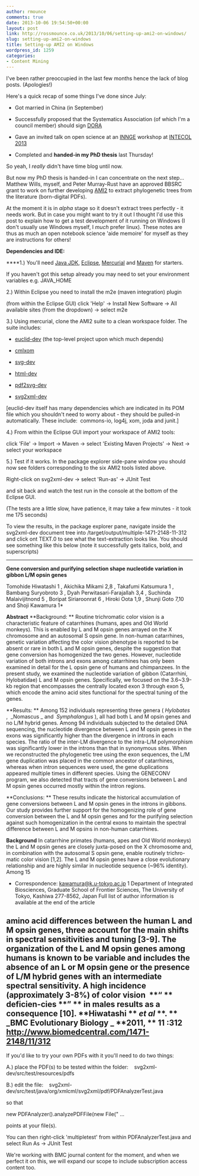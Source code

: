 ```yaml
---
author: rmounce
comments: true
date: 2013-10-06 19:54:50+00:00
layout: post
link: http://rossmounce.co.uk/2013/10/06/setting-up-ami2-on-windows/
slug: setting-up-ami2-on-windows
title: Setting-up AMI2 on Windows
wordpress_id: 1259
categories:
- Content Mining
---
```


I've been rather preoccupied in the last few months hence the lack of blog posts. (Apologies!)

Here's a quick recap of some things I've done since July:



	
  * Got married in China (in September)

	
  * Successfully proposed that the Systematics Association (of which I'm a council member) should sign [DORA](http://am.ascb.org/dora/)

	
  * Gave an invited talk on open science at an [INNGE](http://www.innge.net/) workshop at [INTECOL 2013](http://www.intecol2013.org/)

	
  * Completed and **handed-in my PhD thesis** last Thursday!


So yeah, I _really_ didn't have time blog until now.

But now my PhD thesis is handed-in I can concentrate on the next step... Matthew Wills, myself, and Peter Murray-Rust have an approved BBSRC grant to work on further developing [AMI2](http://blogs.ch.cam.ac.uk/pmr/2012/10/24/ami2-opencontentmining-an-intelligent-reader-of-the-pdf-stm-literature-we-achieve-the-first-phase-alpha-pdf2svg/) to extract phylogenetic trees from the literature (born-digital PDFs).

At the moment it is in _alpha_ stage so it doesn't extract trees perfectly - it needs work. But in case you might want to try it out I thought I'd use this post to explain how to get a test development of it running on Windows (I don't usually use Windows myself, I _much_ prefer linux). These notes are thus as much an open notebook science 'aide memoire' for myself as they are instructions for others!

**Dependencies and IDE:**

****1.) You'll need [Java JDK](http://www.oracle.com/technetwork/java/javase/downloads/index.html), [Eclipse](http://www.eclipse.org/downloads/), [Mercurial](http://mercurial.selenic.com/downloads/) and [Maven](http://maven.apache.org/) for starters.

If you haven't got this setup already you may need to set your environment variables e.g. JAVA_HOME

2.) Within Eclipse you need to install the m2e (maven integration) plugin

(from within the Eclipse GUI) click 'Help' -> Install New Software -> All available sites (from the dropdown) -> select m2e



3.) Using mercurial, clone the AMI2 suite to a clean workspace folder. The suite includes:



	
  * [euclid-dev](https://bitbucket.org/petermr/euclid-dev) (the top-level project upon which much depends)

	
  * [cmlxom](https://bitbucket.org/wwmm/cmlxom)

	
  * [svg-dev](https://bitbucket.org/petermr/svg-dev)

	
  * [html-dev](https://bitbucket.org/petermr/html-dev)

	
  * [pdf2svg-dev](https://bitbucket.org/petermr/pdf2svg-dev)

	
  * [svg2xml-dev](https://bitbucket.org/petermr/svg2xml-dev)




[euclid-dev itself has many dependencies which are indicated in its POM file which you shouldn't need to worry about - they should be pulled-in automatically. These include:  commons-io, log4j, xom, joda and junit.]

4.) From within the Eclipse GUI import your workspace of AMI2 tools:

click 'File' -> Import -> Maven -> select 'Existing Maven Projects' -> Next -> select your workspace



5.) Test if it works. In the package explorer side-pane window you should now see folders corresponding to the six AMI2 tools listed above.

Right-click on svg2xml-dev -> select 'Run-as' -> JUnit Test

and sit back and watch the test run in the console at the bottom of the Eclipse GUI.

(The tests are a little slow, have patience, it may take a few minutes - it took me 175 seconds)

To view the results, in the package explorer pane, navigate inside the svg2xml-dev document tree into /target/output/multiple-1471-2148-11-312 and click ont TEXT.0 to see what the text-extraction looks like. You should see something like this below (note it successfully gets italics, bold, and superscripts)

----------------------------------------------------------------------------------------------------




**Gene conversion and purifying selection shape** **nucleotide variation in gibbon L/M opsin genes**




Tomohide Hiwatashi 1 , Akichika Mikami 2,8 , Takafumi Katsumura 1 , Bambang Suryobroto 3 , Dyah Perwitasari-Farajallah 3,4 , Suchinda Malaivijitnond 5 , Boripat Siriaroonrat 6 , Hiroki Oota 1,9 , Shunji Goto 7,10  and Shoji Kawamura 1*






**Abstract** **Background: ** Routine trichromatic color vision is a characteristic feature of catarrhines (humans, apes and Old World monkeys). This is enabled by L and M opsin genes arrayed on the X chromosome and an autosomal S opsin gene. In non-human catarrhines, genetic variation affecting the color vision phenotype is reported to be absent or rare in both L and M opsin genes, despite the suggestion that gene conversion has homogenized the two genes. However, nucleotide variation of both introns and exons among catarrhines has only been examined in detail for the L opsin gene of humans and chimpanzees. In the present study, we examined the nucleotide variation of gibbon (Catarrhini, Hylobatidae) L and M opsin genes. Specifically, we focused on the 3.6~3.9-kb region that encompasses the centrally located exon 3 through exon 5, which encode the amino acid sites functional for the spectral tuning of the genes.

**Results: ** Among 152 individuals representing three genera ( _Hylobates_ ,  _Nomascus _ and  _Symphalangus_ ), all had both L and M opsin genes and no L/M hybrid genes. Among 94 individuals subjected to the detailed DNA sequencing, the nucleotide divergence between L and M opsin genes in the exons was significantly higher than the divergence in introns in each species. The ratio of the inter-LM divergence to the intra-L/M polymorphism was significantly lower in the introns than that in synonymous sites. When we reconstructed the phylogenetic tree using the exon sequences, the L/M gene duplication was placed in the common ancestor of catarrhines, whereas when intron sequences were used, the gene duplications appeared multiple times in different species. Using the GENECONV program, we also detected that tracts of gene conversions between L and M opsin genes occurred mostly within the intron regions.

**Conclusions: ** These results indicate the historical accumulation of gene conversions between L and M opsin genes in the introns in gibbons. Our study provides further support for the homogenizing role of gene conversion between the L and M opsin genes and for the purifying selection against such homogenization in the central exons to maintain the spectral difference between L and M opsins in non-human catarrhines.






**Background** In catarrhine primates (humans, apes and Old World monkeys) the L and M opsin genes are closely juxta-posed on the X chromosome and, in combination with the autosomal S opsin gene, enable routinely trichro-matic color vision [1,2]. The L and M opsin genes have a close evolutionary relationship and are highly similar in nucleotide sequence (~96% identity). Among 15


* Correspondence: kawamura@k.u-tokyo.ac.jp 1 Department of Integrated Biosciences, Graduate School of Frontier Sciences, The University of Tokyo, Kashiwa 277-8562, Japan Full list of author information is available at the end of the article


amino acid differences between the human L and M opsin genes, three account for the main shifts in spectral sensitivities and tuning [3-9]. The organization of the L and M opsin genes among humans is known to be variable and includes the absence of an L or M opsin gene or the presence of L/M hybrid genes with an intermediate spectral sensitivity. A high incidence (approximately 3-8%) of color vision  **“ ** deficien-cies **” ** in males results as a consequence [10].
**Hiwatashi ** _et al_ **. ** _BMC Evolutionary Biology _ **2011, ** **11** **:312** **http://www.biomedcentral.com/1471-2148/11/312**
----------------------------------------------------------------------------------------------------

If you'd like to try your own PDFs with it you'll need to do two things:

A.) place the PDF(s) to be tested within the folder:    svg2xml-dev/src/test/resources/pdfs

B.) edit the file:    svg2xml-dev/src/test/java/org/xmlcml/svg2xml/pdf/PDFAnalyzerTest.java

so that

new PDFAnalyzer().analyzePDFFile(new File(" ...

points at your file(s).



You can then right-click 'multipletest' from within PDFAnalyzerTest.java and select Run As -> JUnit Test



We're working with BMC journal content for the moment, and when we perfect it on this, we will expand our scope to include subscription access content too.




